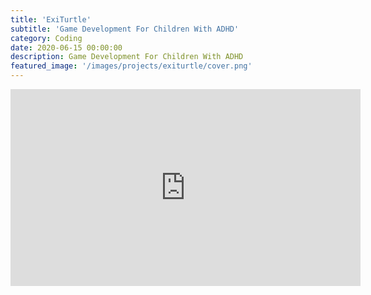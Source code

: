 ```yaml
---
title: 'ExiTurtle'
subtitle: 'Game Development For Children With ADHD'
category: Coding
date: 2020-06-15 00:00:00
description: Game Development For Children With ADHD
featured_image: '/images/projects/exiturtle/cover.png'
---
```

<iframe width="560" height="315" src="https://www.youtube.com/embed/WaOFGsU4Ewc" frameborder="0" allow="accelerometer; autoplay; encrypted-media; gyroscope; picture-in-picture" allowfullscreen></iframe>